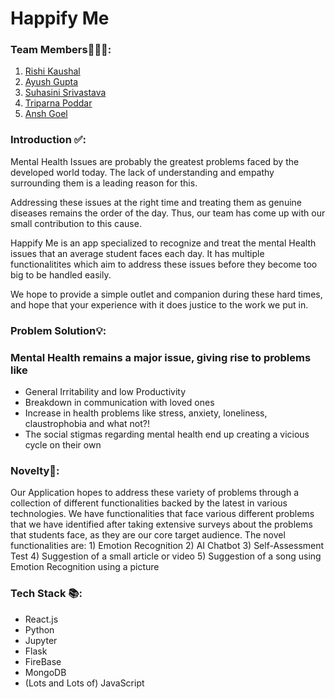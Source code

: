 # Happify Me
### Team Members👨🏻‍💻:
1. [Rishi Kaushal](https://github.com/sagefell29)
2. [Ayush Gupta](https://github.com/ayushgml)
3. [Suhasini Srivastava](https://github.com/suhasinisrivastava)
4. [Triparna Poddar](https://github.com/prasoonsoni)
5. [Ansh Goel](https://github.com/Diablo-bit)

### Introduction ✅:
<p>
 Mental Health Issues are probably the greatest problems faced by the developed world today. The lack of understanding and empathy surrounding them is a leading reason for this.

Addressing these issues at the right time and treating them as genuine diseases remains the order of the day. Thus, our team has come up with our small contribution to this cause.

Happify Me is an app specialized to recognize and treat the mental Health issues that an average student faces each day. It has multiple functionalitites which aim to address these issues before they become too big to be handled easily.

We hope to provide a simple outlet and companion during these hard times, and hope that your experience with it does justice to the work we put in. 

</p>

### Problem Solution💡:

### Mental Health remains a major issue, giving rise to problems like 
- General Irritability and low Productivity
- Breakdown in communication with loved ones
- Increase in health problems like stress, anxiety, loneliness, claustrophobia and what not?!
- The social stigmas regarding mental health end up creating a vicious cycle on their own



### Novelty📕:
<p>
 Our Application hopes to address these variety of problems through a collection of different functionalities backed by the latest in various technologies.
We have functionalities that face various different problems that we have identified after taking extensive surveys about the problems that students face, as they are our core target audience.
The novel functionalities are:
1) Emotion Recognition
2) AI Chatbot
3) Self-Assessment Test
4) Suggestion of a small article or video
5) Suggestion of a song using Emotion Recognition using a picture
</p>

### Tech Stack 📚:
- React.js
- Python
- Jupyter
- Flask
- FireBase
- MongoDB
- (Lots and Lots of) JavaScript
